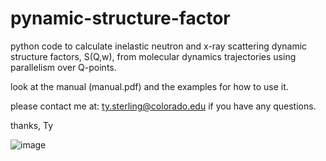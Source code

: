# pynamic-structure-factor
python code to calculate inelastic neutron and x-ray scattering dynamic structure factors, 
S(Q,w), from molecular dynamics trajectories using parallelism over Q-points.

look at the manual (manual.pdf) and the examples for how to use it.

please contact me at:
    ty.sterling@colorado.edu
if you have any questions. 

thanks,
Ty



![image](https://user-images.githubusercontent.com/35535765/220440178-00a59db5-2dae-4774-9e0d-2f3de4752dfd.png)

